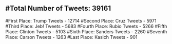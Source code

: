 #Total Number of Tweets: 39161 
---
#First Place: Trump Tweets - 12714
#Second Place: Cruz Tweets - 5971
#Third Place: Jeb! Tweets - 5683
#Fourth Place: Rubio Tweets - 5266
#Fifth Place: Clinton Tweets - 5103
#Sixth Place: Sanders Tweets - 2260
#Seventh Place: Carson Tweets - 1263
#Last Place: Kasich Tweets - 901
